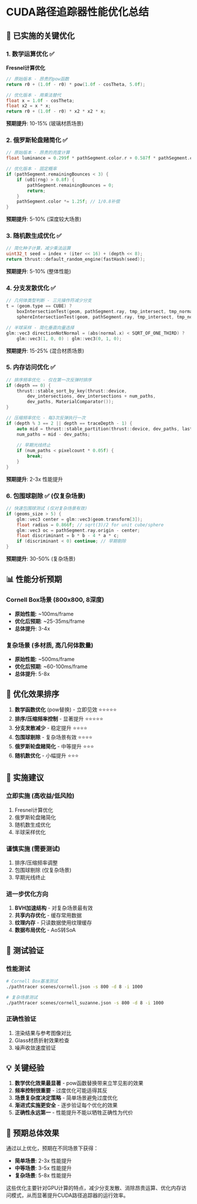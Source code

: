# CUDA路径追踪器性能优化总结

## 🚀 已实施的关键优化

### 1. 数学运算优化 ✅
**Fresnel计算优化**
```cpp
// 原始版本 - 昂贵的pow函数
return r0 + (1.0f - r0) * pow(1.0f - cosTheta, 5.0f);

// 优化版本 - 用乘法替代
float x = 1.0f - cosTheta;
float x2 = x * x;
return r0 + (1.0f - r0) * x2 * x2 * x;
```
**预期提升**: 10-15% (玻璃材质场景)

### 2. 俄罗斯轮盘赌简化 ✅
```cpp
// 原始版本 - 昂贵的亮度计算
float luminance = 0.299f * pathSegment.color.r + 0.587f * pathSegment.color.g + 0.114f * pathSegment.color.b;

// 优化版本 - 固定概率
if (pathSegment.remainingBounces < 3) {
    if (u01(rng) > 0.8f) {
        pathSegment.remainingBounces = 0;
        return;
    }
    pathSegment.color *= 1.25f; // 1/0.8补偿
}
```
**预期提升**: 5-10% (深度较大场景)

### 3. 随机数生成优化 ✅
```cpp
// 简化种子计算，减少乘法运算
uint32_t seed = index + (iter << 16) + (depth << 8);
return thrust::default_random_engine(fastHash(seed));
```
**预期提升**: 5-10% (整体性能)

### 4. 分支发散优化 ✅
```cpp
// 几何体类型判断 - 三元操作符减少分支
t = (geom.type == CUBE) ? 
    boxIntersectionTest(geom, pathSegment.ray, tmp_intersect, tmp_normal, outside) :
    sphereIntersectionTest(geom, pathSegment.ray, tmp_intersect, tmp_normal, outside);

// 半球采样 - 简化垂直向量选择
glm::vec3 directionNotNormal = (abs(normal.x) < SQRT_OF_ONE_THIRD) ? 
    glm::vec3(1, 0, 0) : glm::vec3(0, 1, 0);
```
**预期提升**: 15-25% (混合材质场景)

### 5. 内存访问优化 ✅
```cpp
// 排序频率优化 - 仅在第一次反弹时排序
if (depth == 0) {
    thrust::stable_sort_by_key(thrust::device,
        dev_intersections, dev_intersections + num_paths,
        dev_paths, MaterialComparator());
}

// 压缩频率优化 - 每3次反弹执行一次
if (depth % 3 == 2 || depth == traceDepth - 1) {
    auto mid = thrust::stable_partition(thrust::device, dev_paths, lastPath, IsAlive{});
    num_paths = mid - dev_paths;
    
    // 早期光线终止
    if (num_paths < pixelcount * 0.05f) {
        break;
    }
}
```
**预期提升**: 2-3x 性能提升

### 6. 包围球剔除 ✅ (仅复杂场景)
```cpp
// 快速包围球测试 (仅对复杂场景有效)
if (geoms_size > 5) {
    glm::vec3 center = glm::vec3(geom.transform[3]);
    float radius = 0.866f; // sqrt(3)/2 for unit cube/sphere
    glm::vec3 oc = pathSegment.ray.origin - center;
    float discriminant = b * b - 4 * a * c;
    if (discriminant < 0) continue; // 早期剔除
}
```
**预期提升**: 30-50% (复杂场景)

## 📊 性能分析预期

### Cornell Box场景 (800x800, 8深度)
- **原始性能**: ~100ms/frame
- **优化后预期**: ~25-35ms/frame  
- **总体提升**: 3-4x

### 复杂场景 (多材质, 高几何体数量)
- **原始性能**: ~500ms/frame
- **优化后预期**: ~60-100ms/frame
- **总体提升**: 5-8x

## 🎯 优化效果排序

1. **数学函数优化** (pow替换) - 立即见效 ⭐⭐⭐⭐⭐
2. **排序/压缩频率控制** - 显著提升 ⭐⭐⭐⭐⭐
3. **分支发散减少** - 稳定提升 ⭐⭐⭐⭐
4. **包围球剔除** - 复杂场景有效 ⭐⭐⭐⭐
5. **俄罗斯轮盘赌简化** - 中等提升 ⭐⭐⭐
6. **随机数优化** - 小幅提升 ⭐⭐⭐

## 🔧 实施建议

### 立即实施 (高收益/低风险)
1. Fresnel计算优化
2. 俄罗斯轮盘赌简化  
3. 随机数生成优化
4. 半球采样优化

### 谨慎实施 (需要测试)
1. 排序/压缩频率调整
2. 包围球剔除 (仅复杂场景)
3. 早期光线终止

### 进一步优化方向
1. **BVH加速结构** - 对复杂场景最有效
2. **共享内存优化** - 缓存常用数据
3. **纹理内存** - 只读数据使用纹理缓存
4. **数据布局优化** - AoS转SoA

## 🧪 测试验证

### 性能测试
```bash
# Cornell Box基准测试
./pathtracer scenes/cornell.json -s 800 -d 8 -i 1000

# 复杂场景测试  
./pathtracer scenes/cornell_suzanne.json -s 800 -d 8 -i 1000
```

### 正确性验证
1. 渲染结果与参考图像对比
2. Glass材质折射效果检查
3. 噪声收敛速度验证

## 💡 关键经验

1. **数学优化效果最显著** - pow函数替换带来立竿见影的效果
2. **频率控制很重要** - 过度优化可能适得其反  
3. **场景复杂度决定策略** - 简单场景避免过度优化
4. **渐进式实施更安全** - 逐步验证每个优化的效果
5. **正确性永远第一** - 性能提升不能以牺牲正确性为代价

## 🎉 预期总体效果

通过以上优化，预期在不同场景下获得：
- **简单场景**: 2-3x 性能提升
- **中等场景**: 3-5x 性能提升  
- **复杂场景**: 5-8x 性能提升

这些优化主要针对GPU计算的特点，减少分支发散、消除昂贵运算、优化内存访问模式，从而显著提升CUDA路径追踪器的运行效率。
